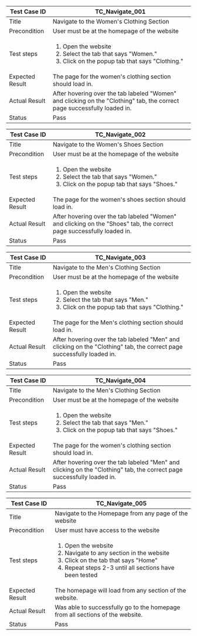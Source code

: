 | Test Case ID | TC_Navigate_001 |
| ------------ | --------------- |
| Title | Navigate to the Women's Clothing Section |
| Precondition | User must be at the homepage of the website |
| Test steps | <ol><li>Open the website</li><li>Select the tab that says "Women."</li><li>Click on the popup tab that says "Clothing."</li></ol> |
| Expected Result | The page for the women's clothing section should load in. |
| Actual Result | After hovering over the tab labeled "Women" and clicking on the "Clothing" tab, the correct page successfully loaded in. |
| Status | Pass |
               
| Test Case ID | TC_Navigate_002 |
| ------------ | --------------- |
| Title | Navigate to the Women's Shoes Section |
| Precondition | User must be at the homepage of the website |
| Test steps | <ol><li>Open the website</li><li>Select the tab that says "Women."</li><li>Click on the popup tab that says "Shoes."</li></ol> |
| Expected Result | The page for the women's shoes section should load in. |
| Actual Result | After hovering over the tab labeled "Women" and clicking on the "Shoes" tab, the correct page successfully loaded in. |
| Status | Pass |

| Test Case ID | TC_Navigate_003 |
| ------------ | --------------- |
| Title | Navigate to the Men's Clothing Section |
| Precondition | User must be at the homepage of the website |
| Test steps | <ol><li>Open the website</li><li>Select the tab that says "Men."</li><li>Click on the popup tab that says "Clothing."</li></ol> |
| Expected Result | The page for the Men's clothing section should load in. |
| Actual Result | After hovering over the tab labeled "Men" and clicking on the "Clothing" tab, the correct page successfully loaded in. |
| Status | Pass |

| Test Case ID | TC_Navigate_004 |
| ------------ | --------------- |
| Title | Navigate to the Men's Clothing Section |
| Precondition | User must be at the homepage of the website |
| Test steps | <ol><li>Open the website</li><li>Select the tab that says "Men."</li><li>Click on the popup tab that says "Shoes."</li></ol> |
| Expected Result | The page for the women's clothing section should load in. |
| Actual Result | After hovering over the tab labeled "Men" and clicking on the "Clothing" tab, the correct page successfully loaded in. |
| Status | Pass |

| Test Case ID | TC_Navigate_005 |
| ------------ | --------------- |
| Title | Navigate to the Homepage from any page of the website |
| Precondition | User must have access to the website |
| Test steps | <ol><li>Open the website</li><li>Navigate to any section in the website</li><li>Click on the tab that says "Home"</li><li>Repeat steps 2-3 until all sections have been tested</ol> |
| Expected Result | The homepage will load from any section of the website. |
| Actual Result | Was able to successfully go to the homepage from all sections of the website. |
| Status | Pass |
